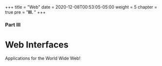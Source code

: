 +++
title = "Web"
date = 2020-12-08T00:53:05-05:00
weight = 5
chapter = true
pre = "<b>III. </b>"
+++

### Part III

# Web Interfaces

Applications for the World Wide Web!
